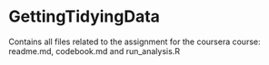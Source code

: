 # GettingTidyingData
Contains all files related to the assignment for the coursera course: readme.md, codebook.md and run_analysis.R 
